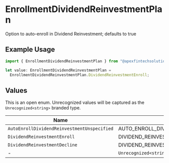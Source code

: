 # EnrollmentDividendReinvestmentPlan

Option to auto-enroll in Dividend Reinvestment; defaults to true

## Example Usage

```typescript
import { EnrollmentDividendReinvestmentPlan } from "@apexfintechsolutions/ascend-sdk/models/components";

let value: EnrollmentDividendReinvestmentPlan =
  EnrollmentDividendReinvestmentPlan.DividendReinvestmentEnroll;
```

## Values

This is an open enum. Unrecognized values will be captured as the `Unrecognized<string>` branded type.

| Name                                          | Value                                         |
| --------------------------------------------- | --------------------------------------------- |
| `AutoEnrollDividendReinvestmentUnspecified`   | AUTO_ENROLL_DIVIDEND_REINVESTMENT_UNSPECIFIED |
| `DividendReinvestmentEnroll`                  | DIVIDEND_REINVESTMENT_ENROLL                  |
| `DividendReinvestmentDecline`                 | DIVIDEND_REINVESTMENT_DECLINE                 |
| -                                             | `Unrecognized<string>`                        |